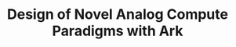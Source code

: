 ---
title: "Design of Novel Analog Compute Paradigms with Ark"
collection: publications
# permalink: /publication/ark
# excerpt: 'This paper is about the number 1. The number 2 is left for future work.'
# date: 2024
# venue: 'Proceedings of the 29th ACM International Conference on Architectural Support for Programming Languages and Operating Systems, Volume 2'
paperurl: 'https://dl.acm.org/doi/abs/10.1145/3620665.3640419'
citation: 'Wang, Yu-Neng, Glenn Cowan, Ulrich Rührmair, and Sara Achour. "Design of Novel Analog Compute Paradigms with Ark." In Proceedings of the 29th ACM International Conference on Architectural Support for Programming Languages and Operating Systems, Volume 2, pp. 269-286. 2024.'
---